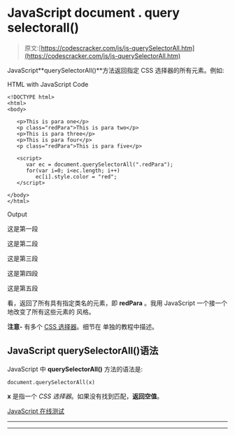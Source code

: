# JavaScript document . query selectorall()

> 原文:[https://codescracker.com/js/js-querySelectorAll.htm](https://codescracker.com/js/js-querySelectorAll.htm)

JavaScript**querySelectorAll()**方法返回指定 CSS 选择器的所有元素。例如:

HTML with JavaScript Code

```
<!DOCTYPE html>
<html>
<body>

   <p>This is para one</p>
   <p class="redPara">This is para two</p>
   <p>This is para three</p>
   <p>This is para four</p>
   <p class="redPara">This is para five</p>

   <script>
      var ec = document.querySelectorAll(".redPara");
      for(var i=0; i<ec.length; i++)
         ec[i].style.color = "red";
   </script>

</body>
</html>
```

Output

这是第一段

这是第二段

这是第三段

这是第四段

这是第五段

看，返回了所有具有指定类名的元素，即 **redPara** 。我用 JavaScript 一个接一个地改变了所有这些元素的 风格。

**注意-** 有多个 [CSS 选择器](/css/css-selectors.htm)。细节在 单独的教程中描述。

## JavaScript querySelectorAll()语法

JavaScript 中 **querySelectorAll()** 方法的语法是:

```
document.querySelectorAll(x)
```

**x** 是指一个 *CSS 选择器*。如果没有找到匹配，**返回空值**。

[JavaScript 在线测试](/exam/showtest.php?subid=6)

* * *

* * *